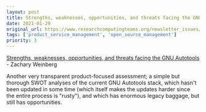 ```yaml
---
layout: post
title: Strengths, weaknesses, opportunities, and threats facing the GNU Autotools - Zachary Weinberg
date: 2021-01-29
original_url: https://www.researchcomputingteams.org/newsletter_issues/0059
tags: ['product_service_management', 'open_source_management']
priority: 3
---
```


<!-- markdownlint-disable MD033 -->
<!-- markdownlint-disable MD041 -->
<!-- markdownlint-disable MD049 -->

[Strengths, weaknesses, opportunities, and threats facing the GNU Autotools](https://www.owlfolio.org/development/autoconf-swot/) - Zachary Weinberg

Another very transparent product-focused assessment; a simple but thorough SWOT analyses of the current GNU Autotools stack, which hasn't been updated in some time (which itself makes the updates harder since the entire process is "rusty"), and which has enormous legacy baggage, but still has opportunities.